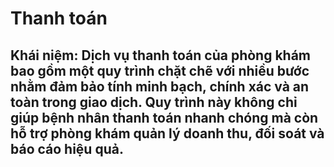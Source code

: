 # Thanh toán
## Khái niệm: Dịch vụ thanh toán của phòng khám bao gồm một quy trình chặt chẽ với nhiều bước nhằm đảm bảo tính minh bạch, chính xác và an toàn trong giao dịch. Quy trình này không chỉ giúp bệnh nhân thanh toán nhanh chóng mà còn hỗ trợ phòng khám quản lý doanh thu, đối soát và báo cáo hiệu quả.

